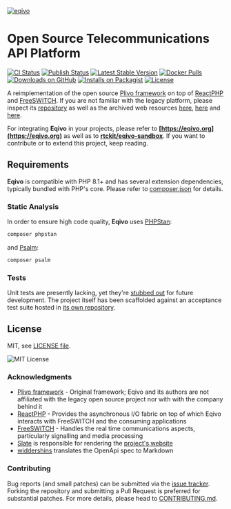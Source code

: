 <a href="#open-source-telecommunications-api-platform">
  <img loading="lazy" src="https://raw.github.com/rtckit/media/master/eqivo/readme-splash.png" alt="eqivo" class="width-full">
</a>

# Open Source Telecommunications API Platform

[![CI Status](https://github.com/rtckit/eqivo/workflows/CI/badge.svg)](https://github.com/rtckit/eqivo/actions/workflows/ci.yaml)
[![Publish Status](https://github.com/rtckit/eqivo/workflows/Publish/badge.svg)](https://github.com/rtckit/eqivo/actions/workflows/publish.yaml)
[![Latest Stable Version](https://poser.pugx.org/rtckit/eqivo/v/stable.png)](https://packagist.org/packages/rtckit/eqivo)
[![Docker Pulls](https://img.shields.io/docker/pulls/rtckit/eqivo.svg)](https://hub.docker.com/r/rtckit/eqivo)
[![Downloads on GitHub](https://img.shields.io/github/downloads/rtckit/eqivo/total?color=blue&label=Downloads%20on%20GitHub)](https://github.com/rtckit/eqivo/releases)
[![Installs on Packagist](https://img.shields.io/packagist/dt/rtckit/eqivo?color=blue&label=Installs%20on%20Packagist)](https://packagist.org/packages/rtckit/eqivo)
[![License](https://img.shields.io/badge/license-MIT-blue)](LICENSE)

A reimplementation of the open source [Plivo framework](https://github.com/plivo/plivoframework) on top of [ReactPHP](https://reactphp.org) and [FreeSWITCH](https://github.com/signalwire/freeswitch). If you are not familiar with the legacy platform, please inspect its [repository](https://github.com/plivo/plivoframework) as well as the archived web resources [here](https://web.archive.org/web/20171127130133/http://docs.plivo.org/), [here](https://web.archive.org/web/20171207074507/http://docs.plivo.org/get-started/) and [here](https://web.archive.org/web/20190108064818/https://www.plivo.com/open-source/).

For integrating **Eqivo** in your projects, please refer to **[https://eqivo.org](https://eqivo.org)** as well as to **[rtckit/eqivo-sandbox](https://github.com/rtckit/eqivo-sandbox)**. If you want to contribute or to extend this project, keep reading.

## Requirements

**Eqivo** is compatible with PHP 8.1+ and has several extension dependencies, typically bundled with PHP's core. Please refer to [composer.json](composer.json) for details.

### Static Analysis

In order to ensure high code quality, **Eqivo** uses [PHPStan](https://github.com/phpstan/phpstan):

```sh
composer phpstan
```

and [Psalm](https://github.com/vimeo/psalm):

```sh
composer psalm
```

### Tests

Unit tests are presently lacking, yet they're [stubbed out](tests) for future development. The project itself has been scaffolded against an acceptance test suite hosted in [its own repository](https://github.com/rtckit/eqivo-acceptance-test-suite).

## License

MIT, see [LICENSE file](LICENSE).

![MIT License](https://raw.github.com/rtckit/media/master/3rd-party/mit.png)

### Acknowledgments

* [Plivo framework](https://github.com/plivo/plivoframework) - Original framework; Eqivo and its authors are not affiliated with the legacy open source project nor with with the company behind it
* [ReactPHP](https://reactphp.org) - Provides the asynchronous I/O fabric on top of which Eqivo interacts with FreeSWITCH and the consuming applications
* [FreeSWITCH](https://github.com/signalwire/freeswitch) - Handles the real time communications aspects, particularly signalling and media processing
* [Slate](https://github.com/slatedocs/slate) is responsible for rendering the [project's website](https://eqivo.org)
* [widdershins](https://github.com/Mermade/widdershins) translates the OpenApi spec to Markdown

### Contributing

Bug reports (and small patches) can be submitted via the [issue tracker](https://github.com/rtckit/eqivo/issues). Forking the repository and submitting a Pull Request is preferred for substantial patches. For more details, please head to [CONTRIBUTING.md](CONTRIBUTING.md).
